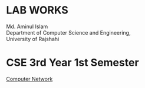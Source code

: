 # LAB WORKS

<p>
 Md. Aminul Islam <br>
 Department of Computer Science and Engineering,<br>
 University of Rajshahi
 
</p>

# CSE 3rd Year 1st Semester
 <a href="https://github.com/Aminul264/CSE-LAB/tree/main/CSE3Y1S/Computer%20Network">Computer Network</a> 
